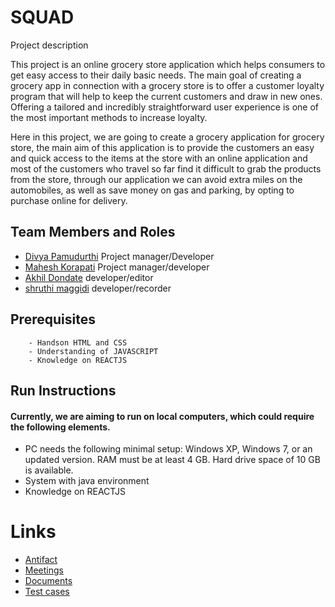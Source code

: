 # SQUAD

Project description 
 
This project is an online grocery store application which helps consumers to get easy access to their daily basic needs. 
The main goal of creating a grocery app in connection with a grocery store is to offer a customer loyalty program that will help to keep the current customers and draw in new ones. Offering a tailored and incredibly straightforward user experience is one of the most important methods to increase loyalty. 

Here in this project, we are going to create a grocery application for grocery store, the main aim of this application is to provide the customers an easy and quick access to the items at the store with an online application and most of the customers who travel so far find it difficult to grab the products from the store, through our application we can avoid extra miles on the automobiles, as well as save money on gas and parking, by opting to purchase online for delivery.

## Team Members and Roles
* [Divya Pamudurthi](https://github.com/divya8317/CIS641-HW2--Pamudurthi-) Project manager/Developer
* [Mahesh Korapati]( https://github.com/Mahesh-19082000/CIS641-HW2-Korrapati ) Project manager/developer 
* [Akhil Dondate](https://github.com/Akhilsunny25/CIS-HW2-Dondate) developer/editor
* [shruthi maggidi](https://github.com/shruthimaggidi/CIS-641-MAGGIDI) developer/recorder 


## Prerequisites
        - Handson HTML and CSS
        - Understanding of JAVASCRIPT
        - Knowledge on REACTJS

## Run Instructions
#### Currently, we are aiming to run on local computers, which could require the following elements.
- PC needs the following minimal setup: Windows XP, Windows 7, or an updated version.    RAM must be at least 4 GB. Hard drive space of 10 GB is available.
- System with java environment
- Knowledge on REACTJS
# Links
* [Antifact](https://github.com/divya8317/base/tree/master/artifacts)
* [Meetings](https://github.com/divya8317/base/tree/master/meetings)
* [Documents](https://github.com/divya8317/base/tree/master/src)
* [Test cases](https://github.com/divya8317/base/tree/master/tests)

